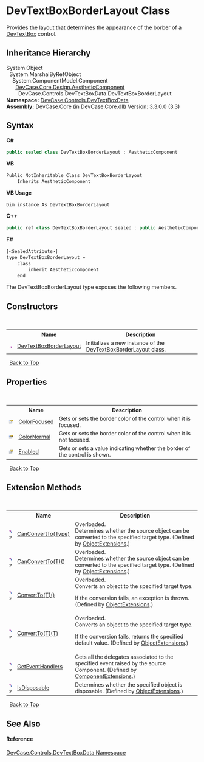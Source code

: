 # DevTextBoxBorderLayout Class
 

Provides the layout that determines the appearance of the borber of a <a href="T_DevCase_Controls_DevTextBox">DevTextBox</a> control.


## Inheritance Hierarchy
System.Object<br />&nbsp;&nbsp;System.MarshalByRefObject<br />&nbsp;&nbsp;&nbsp;&nbsp;System.ComponentModel.Component<br />&nbsp;&nbsp;&nbsp;&nbsp;&nbsp;&nbsp;<a href="T_DevCase_Core_Design_AestheticComponent">DevCase.Core.Design.AestheticComponent</a><br />&nbsp;&nbsp;&nbsp;&nbsp;&nbsp;&nbsp;&nbsp;&nbsp;DevCase.Controls.DevTextBoxData.DevTextBoxBorderLayout<br />
**Namespace:**&nbsp;<a href="N_DevCase_Controls_DevTextBoxData">DevCase.Controls.DevTextBoxData</a><br />**Assembly:**&nbsp;DevCase.Core (in DevCase.Core.dll) Version: 3.3.0.0 (3.3)

## Syntax

**C#**<br />
``` C#
public sealed class DevTextBoxBorderLayout : AestheticComponent
```

**VB**<br />
``` VB
Public NotInheritable Class DevTextBoxBorderLayout
	Inherits AestheticComponent
```

**VB Usage**<br />
``` VB Usage
Dim instance As DevTextBoxBorderLayout
```

**C++**<br />
``` C++
public ref class DevTextBoxBorderLayout sealed : public AestheticComponent
```

**F#**<br />
``` F#
[<SealedAttribute>]
type DevTextBoxBorderLayout =  
    class
        inherit AestheticComponent
    end
```

The DevTextBoxBorderLayout type exposes the following members.


## Constructors
&nbsp;<table><tr><th></th><th>Name</th><th>Description</th></tr><tr><td>![Public method](media/pubmethod.gif "Public method")</td><td><a href="M_DevCase_Controls_DevTextBoxData_DevTextBoxBorderLayout__ctor">DevTextBoxBorderLayout</a></td><td>
Initializes a new instance of the DevTextBoxBorderLayout class.</td></tr></table>&nbsp;
<a href="#devtextboxborderlayout-class">Back to Top</a>

## Properties
&nbsp;<table><tr><th></th><th>Name</th><th>Description</th></tr><tr><td>![Public property](media/pubproperty.gif "Public property")</td><td><a href="P_DevCase_Controls_DevTextBoxData_DevTextBoxBorderLayout_ColorFocused">ColorFocused</a></td><td>
Gets or sets the border color of the control when it is focused.</td></tr><tr><td>![Public property](media/pubproperty.gif "Public property")</td><td><a href="P_DevCase_Controls_DevTextBoxData_DevTextBoxBorderLayout_ColorNormal">ColorNormal</a></td><td>
Gets or sets the border color of the control when it is not focused.</td></tr><tr><td>![Public property](media/pubproperty.gif "Public property")</td><td><a href="P_DevCase_Controls_DevTextBoxData_DevTextBoxBorderLayout_Enabled">Enabled</a></td><td>
Gets or sets a value indicating whether the border of the control is shown.</td></tr></table>&nbsp;
<a href="#devtextboxborderlayout-class">Back to Top</a>

## Extension Methods
&nbsp;<table><tr><th></th><th>Name</th><th>Description</th></tr><tr><td>![Public Extension Method](media/pubextension.gif "Public Extension Method")![Code example](media/CodeExample.png "Code example")</td><td><a href="M_DevCase_Core_Extensions_Object_ObjectExtensions_CanConvertTo">CanConvertTo(Type)</a></td><td>Overloaded.  
Determines whether the source object can be converted to the specified target type.
 (Defined by <a href="T_DevCase_Core_Extensions_Object_ObjectExtensions">ObjectExtensions</a>.)</td></tr><tr><td>![Public Extension Method](media/pubextension.gif "Public Extension Method")![Code example](media/CodeExample.png "Code example")</td><td><a href="M_DevCase_Core_Extensions_Object_ObjectExtensions_CanConvertTo__1">CanConvertTo(T)()</a></td><td>Overloaded.  
Determines whether the source object can be converted to the specified target type.
 (Defined by <a href="T_DevCase_Core_Extensions_Object_ObjectExtensions">ObjectExtensions</a>.)</td></tr><tr><td>![Public Extension Method](media/pubextension.gif "Public Extension Method")![Code example](media/CodeExample.png "Code example")</td><td><a href="M_DevCase_Core_Extensions_Object_ObjectExtensions_ConvertTo__1">ConvertTo(T)()</a></td><td>Overloaded.  
Converts an object to the specified target type. 

 If the conversion fails, an exception is thrown.
 (Defined by <a href="T_DevCase_Core_Extensions_Object_ObjectExtensions">ObjectExtensions</a>.)</td></tr><tr><td>![Public Extension Method](media/pubextension.gif "Public Extension Method")![Code example](media/CodeExample.png "Code example")</td><td><a href="M_DevCase_Core_Extensions_Object_ObjectExtensions_ConvertTo__1_1">ConvertTo(T)(T)</a></td><td>Overloaded.  
Converts an object to the specified target type. 

 If the conversion fails, returns the specified default value.
 (Defined by <a href="T_DevCase_Core_Extensions_Object_ObjectExtensions">ObjectExtensions</a>.)</td></tr><tr><td>![Public Extension Method](media/pubextension.gif "Public Extension Method")![Code example](media/CodeExample.png "Code example")</td><td><a href="M_DevCase_Core_Extensions_Component_ComponentExtensions_GetEventHandlers">GetEventHandlers</a></td><td>
Gets all the delegates associated to the specified event raised by the source Component.
 (Defined by <a href="T_DevCase_Core_Extensions_Component_ComponentExtensions">ComponentExtensions</a>.)</td></tr><tr><td>![Public Extension Method](media/pubextension.gif "Public Extension Method")![Code example](media/CodeExample.png "Code example")</td><td><a href="M_DevCase_Core_Extensions_Object_ObjectExtensions_IsDisposable">IsDisposable</a></td><td>
Determines whether the specified object is disposable.
 (Defined by <a href="T_DevCase_Core_Extensions_Object_ObjectExtensions">ObjectExtensions</a>.)</td></tr></table>&nbsp;
<a href="#devtextboxborderlayout-class">Back to Top</a>

## See Also


#### Reference
<a href="N_DevCase_Controls_DevTextBoxData">DevCase.Controls.DevTextBoxData Namespace</a><br />